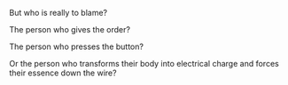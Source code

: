 But who is really to blame?

The person who gives the order?

The person who presses the button?

Or the person who transforms their body into electrical charge and forces their essence down the wire? 
